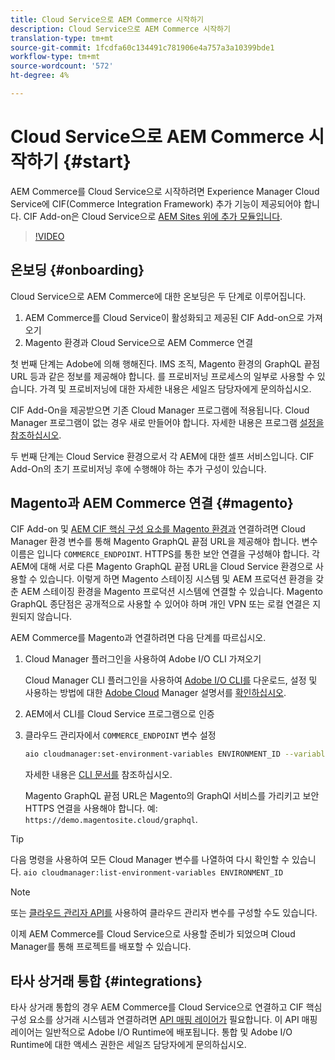 ```yaml
---
title: Cloud Service으로 AEM Commerce 시작하기
description: Cloud Service으로 AEM Commerce 시작하기
translation-type: tm+mt
source-git-commit: 1fcdfa60c134491c781906e4a757a3a10399bde1
workflow-type: tm+mt
source-wordcount: '572'
ht-degree: 4%

---
```



# Cloud Service으로 AEM Commerce 시작하기 {#start}

AEM Commerce를 Cloud Service으로 시작하려면 Experience Manager Cloud Service에 CIF(Commerce Integration Framework) 추가 기능이 제공되어야 합니다. CIF Add-on은 Cloud Service으로 [AEM Sites 위에 추가 모듈입니다](https://docs.adobe.com/content/help/ko-KR/experience-manager-cloud-service/sites/home.html).

>[!VIDEO](https://video.tv.adobe.com/v/37843?quality=12&learn=on)

## 온보딩 {#onboarding}

Cloud Service으로 AEM Commerce에 대한 온보딩은 두 단계로 이루어집니다.

1. AEM Commerce를 Cloud Service이 활성화되고 제공된 CIF Add-on으로 가져오기
2. Magento 환경과 Cloud Service으로 AEM Commerce 연결

첫 번째 단계는 Adobe에 의해 행해진다. IMS 조직, Magento 환경의 GraphQL 끝점 URL 등과 같은 정보를 제공해야 합니다. 를 프로비저닝 프로세스의 일부로 사용할 수 있습니다. 가격 및 프로비저닝에 대한 자세한 내용은 세일즈 담당자에게 문의하십시오.

CIF Add-On을 제공받으면 기존 Cloud Manager 프로그램에 적용됩니다. Cloud Manager 프로그램이 없는 경우 새로 만들어야 합니다. 자세한 내용은 프로그램 [설정을 참조하십시오](https://docs.adobe.com/content/help/en/experience-manager-cloud-manager/using/getting-started/setting-up-program.html).

두 번째 단계는 Cloud Service 환경으로서 각 AEM에 대한 셀프 서비스입니다. CIF Add-On의 초기 프로비저닝 후에 수행해야 하는 추가 구성이 있습니다.

## Magento과 AEM Commerce 연결 {#magento}

CIF Add-on 및 [AEM CIF 핵심 구성 요소를 Magento 환경과](https://github.com/adobe/aem-core-cif-components) 연결하려면 Cloud Manager 환경 변수를 통해 Magento GraphQL 끝점 URL을 제공해야 합니다. 변수 이름은 입니다 `COMMERCE_ENDPOINT`. HTTPS를 통한 보안 연결을 구성해야 합니다.
각 AEM에 대해 서로 다른 Magento GraphQL 끝점 URL을 Cloud Service 환경으로 사용할 수 있습니다. 이렇게 하면 Magento 스테이징 시스템 및 AEM 프로덕션 환경을 갖춘 AEM 스테이징 환경을 Magento 프로덕션 시스템에 연결할 수 있습니다. Magento GraphQL 종단점은 공개적으로 사용할 수 있어야 하며 개인 VPN 또는 로컬 연결은 지원되지 않습니다.

AEM Commerce를 Magento과 연결하려면 다음 단계를 따르십시오.

1. Cloud Manager 플러그인을 사용하여 Adobe I/O CLI 가져오기

   Cloud Manager CLI 플러그인을 사용하여 [Adobe I/O CLI를](https://docs.adobe.com/content/help/ko-KR/experience-manager-cloud-manager/using/introduction-to-cloud-manager.html) 다운로드, 설정 및 사용하는 방법에 대한 [Adobe Cloud](https://github.com/adobe/aio-cli) Manager 설명서를 [확인하십시오](https://github.com/adobe/aio-cli-plugin-cloudmanager).

2. AEM에서 CLI를 Cloud Service 프로그램으로 인증

3. 클라우드 관리자에서 `COMMERCE_ENDPOINT` 변수 설정

   ```bash
   aio cloudmanager:set-environment-variables ENVIRONMENT_ID --variable COMMERCE_ENDPOINT "<Magento GraphQL endpoint URL>"
   ```

   자세한 내용은 [CLI 문서를](https://github.com/adobe/aio-cli-plugin-cloudmanager#aio-cloudmanagerset-environment-variables-environmentid) 참조하십시오.

   Magento GraphQL 끝점 URL은 Magento의 GraphQl 서비스를 가리키고 보안 HTTPS 연결을 사용해야 합니다. 예: `https://demo.magentosite.cloud/graphql`.

>[!TIP]
>
>다음 명령을 사용하여 모든 Cloud Manager 변수를 나열하여 다시 확인할 수 있습니다. `aio cloudmanager:list-environment-variables ENVIRONMENT_ID`

>[!Note]
>
>또는 [클라우드 관리자 API를](https://www.adobe.io/apis/experiencecloud/cloud-manager/docs.html) 사용하여 클라우드 관리자 변수를 구성할 수도 있습니다.

이제 AEM Commerce를 Cloud Service으로 사용할 준비가 되었으며 Cloud Manager를 통해 프로젝트를 배포할 수 있습니다.

## 타사 상거래 통합 {#integrations}

타사 상거래 통합의 경우 AEM Commerce를 Cloud Service으로 연결하고 CIF 핵심 구성 요소를 상거래 시스템과 연결하려면 [API 매핑 레이어가](architecture/third-party.md) 필요합니다. 이 API 매핑 레이어는 일반적으로 Adobe I/O Runtime에 배포됩니다. 통합 및 Adobe I/O Runtime에 대한 액세스 권한은 세일즈 담당자에게 문의하십시오.
